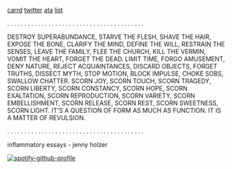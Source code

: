 [carrd](https://santtiiago.carrd.co/)
[twitter](https://x.com/e_e_xecutioner?s=21)
[ata](https://santi.atabook.org/)
[list](https://listography.com/velasco)


. . . . . . . . . . . . . . . . . . . . . . . . . . . . . . . . . . . . . . . .

DESTROY SUPERABUNDANCE, STARVE THE FLESH, SHAVE THE HAIR, EXPOSE THE BONE, CLARIFY THE MIND, DEFINE THE WILL, RESTRAIN THE SENSES, LEAVE THE FAMILY, FLEE THE CHURCH, KILL THE VERMIN, VOMIT THE HEART, FORGET THE DEAD. LIMIT TIME, FORGO AMUSEMENT, DENY NATURE, REJECT ACQUAINTANCES, DISCARD OBJECTS, FORGET TRUTHS, DISSECT MYTH, STOP MOTION, BLOCK IMPULSE, CHOKE SOBS, SWALLOW CHATTER. SCORN JOY, SCORN TOUCH, SCORN TRAGEDY, SCORN LIBERTY, SCORN CONSTANCY, SCORN HOPE, SCORN EXALTATION, SCORN REPRODUCTION, SCORN VARIETY, SCORN EMBELLISHMENT, SCORN RELEASE, SCORN REST, SCORN SWEETNESS, SCORN LIGHT. IT'S A
QUESTION OF FORM AS MUCH AS FUNCTION.
IT IS A MATTER OF REVULSION.

. . . . . . . . . . . . . . . . . . . . . . . . . . . . . . . . . . . . . . . .

inflammatory essays - jenny holzer

 [![spotify-github-profile](https://spotify-github-profile.kittinanx.com/api/view?uid=b0p37964wfd7nrcj4co2cu9uc&cover_image=true&theme=novatorem&show_offline=true&background_color=121212&interchange=true&bar_color=ffffff&bar_color_cover=true)](https://spotify-github-profile.kittinanx.com/api/view?uid=b0p37964wfd7nrcj4co2cu9uc&redirect=true)
